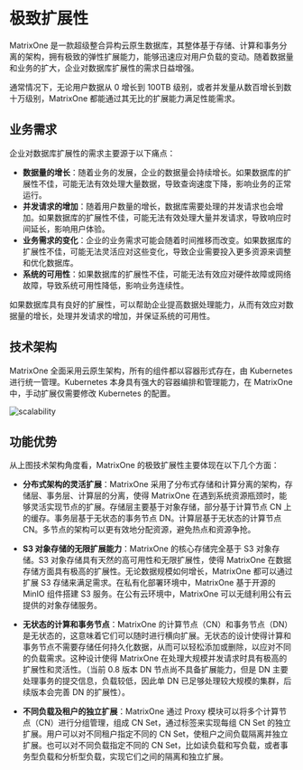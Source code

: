 # 极致扩展性

MatrixOne 是一款超级整合异构云原生数据库，其整体基于存储、计算和事务分离的架构，拥有极致的弹性扩展能力，能够迅速应对用户负载的变动。随着数据量和业务的扩大，企业对数据库扩展性的需求日益增强。

通常情况下，无论用户数据从 0 增长到 100TB 级别，或者并发量从数百增长到数十万级别，MatrixOne 都能通过其无比的扩展能力满足性能需求。

## 业务需求

企业对数据库扩展性的需求主要源于以下痛点：

- **数据量的增长**：随着业务的发展，企业的数据量会持续增长。如果数据库的扩展性不佳，可能无法有效处理大量数据，导致查询速度下降，影响业务的正常运行。
- **并发请求的增加**：随着用户数量的增长，数据库需要处理的并发请求也会增加。如果数据库的扩展性不佳，可能无法有效处理大量并发请求，导致响应时间延长，影响用户体验。
- **业务需求的变化**：企业的业务需求可能会随着时间推移而改变。如果数据库的扩展性不佳，可能无法灵活应对这些变化，导致企业需要投入更多资源来调整和优化数据库。
- **系统的可用性**：如果数据库的扩展性不佳，可能无法有效应对硬件故障或网络故障，导致系统可用性降低，影响业务连续性。

如果数据库具有良好的扩展性，可以帮助企业提高数据处理能力，从而有效应对数据量的增长，处理并发请求的增加，并保证系统的可用性。

## 技术架构

MatrixOne 全面采用云原生架构，所有的组件都以容器形式存在，由 Kubernetes 进行统一管理。Kubernetes 本身具有强大的容器编排和管理能力，在 MatrixOne 中，手动扩展仅需要修改 Kubernetes 的配置。

![scalability](https://github.com/matrixorigin/artwork/blob/main/docs/overview/scalability.png)

## 功能优势

从上图技术架构角度看，MatrixOne 的极致扩展性主要体现在以下几个方面：

* **分布式架构的灵活扩展**：MatrixOne 采用了分布式存储和计算分离的架构，存储层、事务层、计算层的分离，使得 MatrixOne 在遇到系统资源瓶颈时，能够灵活实现节点的扩展。存储层主要基于对象存储，部分基于计算节点 CN 上的缓存。事务层基于无状态的事务节点 DN。计算层基于无状态的计算节点 CN。多节点的架构可以更有效地分配资源，避免热点和资源争抢。

* **S3 对象存储的无限扩展能力**：MatrixOne 的核心存储完全基于 S3 对象存储。S3 对象存储具有天然的高可用性和无限扩展性，使得 MatrixOne 在数据存储方面具有极高的扩展性。无论数据规模如何增长，MatrixOne 都可以通过扩展 S3 存储来满足需求。在私有化部署环境中，MatrixOne 基于开源的 MinIO 组件搭建 S3 服务。在公有云环境中，MatrixOne 可以无缝利用公有云提供的对象存储服务。

* **无状态的计算和事务节点**：MatrixOne 的计算节点（CN）和事务节点（DN）是无状态的，这意味着它们可以随时进行横向扩展。无状态的设计使得计算和事务节点不需要存储任何持久化数据，从而可以轻松添加或删除，以应对不同的负载需求。这种设计使得 MatrixOne 在处理大规模并发请求时具有极高的扩展性和灵活性。（当前 0.8 版本 DN 节点尚不具备扩展能力，但是 DN 主要处理事务的提交信息，负载较低，因此单 DN 已足够处理较大规模的集群，后续版本会完善 DN 的扩展性）。

* **不同负载及租户的独立扩展**：MatrixOne 通过 Proxy 模块可以将多个计算节点（CN）进行分组管理，组成 CN Set，通过标签来实现每组 CN Set 的独立扩展。用户可以对不同租户指定不同的 CN Set，使租户之间负载隔离并独立扩展。也可以对不同负载指定不同的 CN Set，比如读负载和写负载，或者事务型负载和分析型负载，实现它们之间的隔离和独立扩展。
